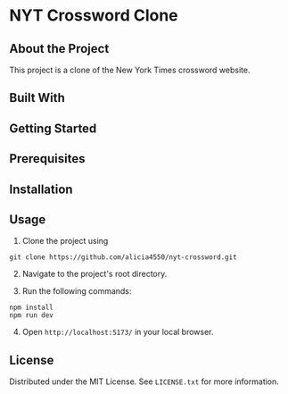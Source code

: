 # NYT Crossword Clone

## About the Project

This project is a clone of the New York Times crossword website.

## Built With

## Getting Started

## Prerequisites

## Installation

## Usage

1. Clone the project using 
```
git clone https://github.com/alicia4550/nyt-crossword.git
```

2. Navigate to the project's root directory.

3. Run the following commands:
```
npm install
npm run dev
```

4. Open `http://localhost:5173/` in your local browser.

## License

Distributed under the MIT License. See `LICENSE.txt` for more information.
